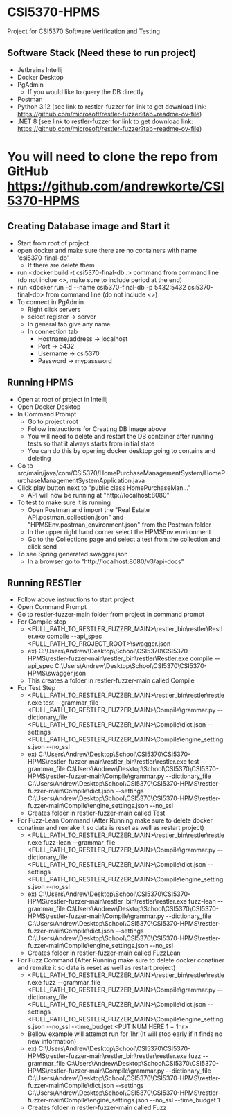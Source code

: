# CSI5370-HPMS
Project for CSI5370 Software Verification and Testing

## Software Stack (Need these to run project)
- Jetbrains Intellij
- Docker Desktop
- PgAdmin
  - If you would like to query the DB directly
- Postman
- Python 3.12 (see link to restler-fuzzer for link to get download link: https://github.com/microsoft/restler-fuzzer?tab=readme-ov-file)
- .NET 8 (see link to restler-fuzzer for link to get download link: https://github.com/microsoft/restler-fuzzer?tab=readme-ov-file)

# You will need to clone the repo from GitHub https://github.com/andrewkorte/CSI5370-HPMS


## Creating Database image and Start it
- Start from root of project
- open docker and make sure there are no containers with name 'csi5370-final-db'
  - If there are delete them
- run <docker build -t csi5370-final-db .> command from command line (do not inclue <>, make sure to include period at the end)
- run <docker run -d --name csi5370-final-db -p 5432:5432 csi5370-final-db> from command line (do not include <>)
- To connect in PgAdmin
  - Right click servers
  - select register -> server
  - In general tab give any name
  - In connection tab
    - Hostname/address -> localhost
    - Port -> 5432
    - Username -> csi5370
    - Password -> mypassword


## Running HPMS
- Open at root of project in Intellij
- Open Docker Desktop
- In Command Prompt
  - Go to project root
  - Follow instructions for Creating DB Image above
  - You will need to delete and restart the DB container after running tests so that it always starts from initial state
  - You can do this by opening docker desktop going to contains and deleting
- Go to src/main/java/com/CSI5370/HomePurchaseManagementSystem/HomePurchaseManagementSystemApplication.java
- Click play button next to "public class HomePurchaseMan..."
  - API will now be running at "http://localhost:8080"
- To test to make sure it is running
  - Open Postman and import the "Real Estate API.postman_collection.json" and "HPMSEnv.postman_environment.json" from the Postman folder
  - In the upper right hand corner select the HPMSEnv environment
  - Go to the Collections page and select a test from the collection and click send
- To see Spring generated swagger.json
  - In a browser go to "http://localhost:8080/v3/api-docs"


## Running RESTler
- Follow above instructions to start project
- Open Command Prompt
- Go to restler-fuzzer-main folder from project in command prompt
- For Compile step
  - <FULL_PATH_TO_RESTLER_FUZZER_MAIN>\restler_bin\restler\Restler.exe compile --api_spec <FULL_PATH_TO_PROJECT_ROOT>\swagger.json
  - ex) C:\Users\Andrew\Desktop\School\CSI5370\CSI5370-HPMS\restler-fuzzer-main\restler_bin\restler\Restler.exe compile --api_spec C:\Users\Andrew\Desktop\School\CSI5370\CSI5370-HPMS\swagger.json
  - This creates a folder in restler-fuzzer-main called Compile
- For Test Step
  - <FULL_PATH_TO_RESTLER_FUZZER_MAIN>\restler_bin\restler\restler.exe test --grammar_file <FULL_PATH_TO_RESTLER_FUZZER_MAIN>\Compile\grammar.py --dictionary_file <FULL_PATH_TO_RESTLER_FUZZER_MAIN>\Compile\dict.json --settings <FULL_PATH_TO_RESTLER_FUZZER_MAIN>\Compile\engine_settings.json --no_ssl
  - ex) C:\Users\Andrew\Desktop\School\CSI5370\CSI5370-HPMS\restler-fuzzer-main\restler_bin\restler\restler.exe test --grammar_file C:\Users\Andrew\Desktop\School\CSI5370\CSI5370-HPMS\restler-fuzzer-main\Compile\grammar.py --dictionary_file C:\Users\Andrew\Desktop\School\CSI5370\CSI5370-HPMS\restler-fuzzer-main\Compile\dict.json --settings C:\Users\Andrew\Desktop\School\CSI5370\CSI5370-HPMS\restler-fuzzer-main\Compile\engine_settings.json --no_ssl
  - Creates folder in restler-fuzzer-main called Test
- For Fuzz-Lean Command (After Running make sure to delete docker conatiner and remake it so data is reset as well as restart project)
  - <FULL_PATH_TO_RESTLER_FUZZER_MAIN>\restler_bin\restler\restler.exe fuzz-lean --grammar_file <FULL_PATH_TO_RESTLER_FUZZER_MAIN>\Compile\grammar.py --dictionary_file <FULL_PATH_TO_RESTLER_FUZZER_MAIN>\Compile\dict.json --settings <FULL_PATH_TO_RESTLER_FUZZER_MAIN>\Compile\engine_settings.json --no_ssl
  - ex) C:\Users\Andrew\Desktop\School\CSI5370\CSI5370-HPMS\restler-fuzzer-main\restler_bin\restler\restler.exe fuzz-lean --grammar_file C:\Users\Andrew\Desktop\School\CSI5370\CSI5370-HPMS\restler-fuzzer-main\Compile\grammar.py --dictionary_file C:\Users\Andrew\Desktop\School\CSI5370\CSI5370-HPMS\restler-fuzzer-main\Compile\dict.json --settings C:\Users\Andrew\Desktop\School\CSI5370\CSI5370-HPMS\restler-fuzzer-main\Compile\engine_settings.json --no_ssl
  - Creates folder in restler-fuzzer-main called FuzzLean
- For Fuzz Command (After Running make sure to delete docker conatiner and remake it so data is reset as well as restart project)
  - <FULL_PATH_TO_RESTLER_FUZZER_MAIN>\restler_bin\restler\restler.exe fuzz --grammar_file <FULL_PATH_TO_RESTLER_FUZZER_MAIN>\Compile\grammar.py --dictionary_file <FULL_PATH_TO_RESTLER_FUZZER_MAIN>\Compile\dict.json --settings <FULL_PATH_TO_RESTLER_FUZZER_MAIN>\Compile\engine_settings.json --no_ssl --time_budget <PUT NUM HERE 1 = 1hr>
  - Bellow example will attempt run for 1hr (It will stop early if it finds no new information)
  - ex) C:\Users\Andrew\Desktop\School\CSI5370\CSI5370-HPMS\restler-fuzzer-main\restler_bin\restler\restler.exe fuzz --grammar_file C:\Users\Andrew\Desktop\School\CSI5370\CSI5370-HPMS\restler-fuzzer-main\Compile\grammar.py --dictionary_file C:\Users\Andrew\Desktop\School\CSI5370\CSI5370-HPMS\restler-fuzzer-main\Compile\dict.json --settings C:\Users\Andrew\Desktop\School\CSI5370\CSI5370-HPMS\restler-fuzzer-main\Compile\engine_settings.json --no_ssl --time_budget 1
  - Creates folder in restler-fuzzer-main called Fuzz
